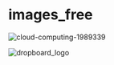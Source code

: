 # images_free

![cloud-computing-1989339](https://user-images.githubusercontent.com/75588930/208532372-8c0279fe-4c13-49fd-ac46-255884a8c89e.png)

![dropboard_logo](https://user-images.githubusercontent.com/75588930/208536319-73dfe66b-2311-4354-8a1e-b2ac73f71527.png)
